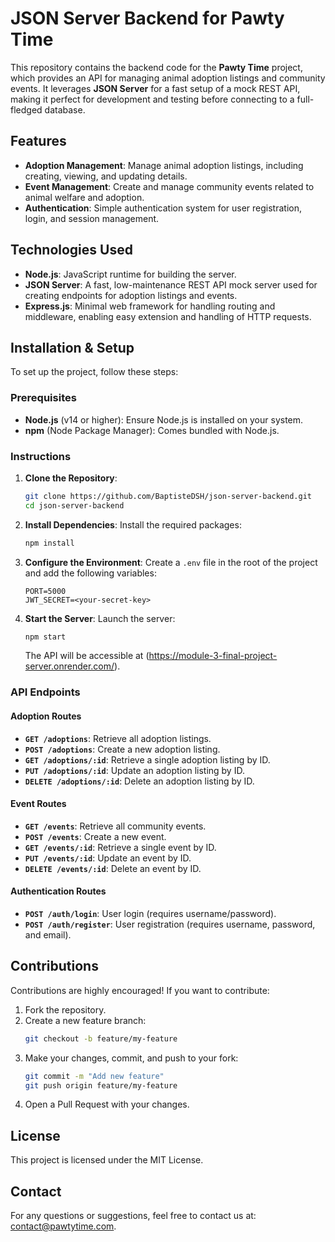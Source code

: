 # JSON Server Backend for Pawty Time

This repository contains the backend code for the **Pawty Time** project, which provides an API for managing animal adoption listings and community events. It leverages **JSON Server** for a fast setup of a mock REST API, making it perfect for development and testing before connecting to a full-fledged database.

## Features

- **Adoption Management**: Manage animal adoption listings, including creating, viewing, and updating details.
- **Event Management**: Create and manage community events related to animal welfare and adoption.
- **Authentication**: Simple authentication system for user registration, login, and session management.

## Technologies Used

- **Node.js**: JavaScript runtime for building the server.
- **JSON Server**: A fast, low-maintenance REST API mock server used for creating endpoints for adoption listings and events.
- **Express.js**: Minimal web framework for handling routing and middleware, enabling easy extension and handling of HTTP requests.

## Installation & Setup

To set up the project, follow these steps:

### Prerequisites

- **Node.js** (v14 or higher): Ensure Node.js is installed on your system.
- **npm** (Node Package Manager): Comes bundled with Node.js.

### Instructions

1. **Clone the Repository**:

   ```bash
   git clone https://github.com/BaptisteDSH/json-server-backend.git
   cd json-server-backend
   ```

2. **Install Dependencies**:
   Install the required packages:

   ```bash
   npm install
   ```

3. **Configure the Environment**:
   Create a `.env` file in the root of the project and add the following variables:

   ```
   PORT=5000
   JWT_SECRET=<your-secret-key>
   ```

4. **Start the Server**:
   Launch the server:

   ```bash
   npm start
   ```

   The API will be accessible at (https://module-3-final-project-server.onrender.com/).

### API Endpoints

#### Adoption Routes

- **`GET /adoptions`**: Retrieve all adoption listings.
- **`POST /adoptions`**: Create a new adoption listing.
- **`GET /adoptions/:id`**: Retrieve a single adoption listing by ID.
- **`PUT /adoptions/:id`**: Update an adoption listing by ID.
- **`DELETE /adoptions/:id`**: Delete an adoption listing by ID.

#### Event Routes

- **`GET /events`**: Retrieve all community events.
- **`POST /events`**: Create a new event.
- **`GET /events/:id`**: Retrieve a single event by ID.
- **`PUT /events/:id`**: Update an event by ID.
- **`DELETE /events/:id`**: Delete an event by ID.

#### Authentication Routes

- **`POST /auth/login`**: User login (requires username/password).
- **`POST /auth/register`**: User registration (requires username, password, and email).

## Contributions

Contributions are highly encouraged! If you want to contribute:

1. Fork the repository.
2. Create a new feature branch:
   ```bash
   git checkout -b feature/my-feature
   ```
3. Make your changes, commit, and push to your fork:
   ```bash
   git commit -m "Add new feature"
   git push origin feature/my-feature
   ```
4. Open a Pull Request with your changes.

## License

This project is licensed under the MIT License.

## Contact

For any questions or suggestions, feel free to contact us at: contact@pawtytime.com.
